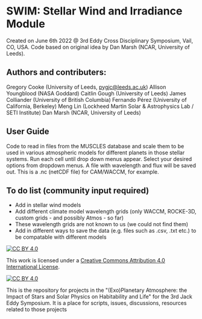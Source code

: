 # SWIM: Stellar Wind and Irradiance Module

Created on June 6th 2022 @ 3rd Eddy Cross Disciplinary Symposium, Vail, CO, USA.
Code based on original idea by Dan Marsh (NCAR, University of Leeds).

## Authors and contributers:

Gregory Cooke (University of Leeds, pygjc@leeds.ac.uk)
Allison Youngblood (NASA Goddard)
Caitlin Gough (University of Leeds)
James Colliander (University of British Columbia)
Fernando Pérez (University of California, Berkeley)
Meng Lin (Lockheed Martin Solar & Astrophysics Lab / SETI Institute)
Dan Marsh (NCAR, University of Leeds)

## User Guide

Code to read in files from the MUSCLES database and scale them to be used in 
various atmospheric models for different planets in those stellar systems.
Run each cell until drop down menus appear.
Select your desired options from dropdown menus.
A file with wavelength and flux will be saved out.
This is a .nc (netCDF file) for CAM/WACCM, for example.

## To do list (community input required)
- Add in stellar wind models
- Add different climate model wavelength grids (only WACCM, ROCKE-3D, custom grids - and possibly Atmos - so far)
- These wavelength grids are not known to us (we could not find them)
- Add in different ways to save the data (e.g. files such as .csv, .txt etc.) to be compatable with different models


[![CC BY 4.0][cc-by-shield]][cc-by]

This work is licensed under a
[Creative Commons Attribution 4.0 International License][cc-by].

[![CC BY 4.0][cc-by-image]][cc-by]

[cc-by]: http://creativecommons.org/licenses/by/4.0/
[cc-by-image]: https://i.creativecommons.org/l/by/4.0/88x31.png
[cc-by-shield]: https://img.shields.io/badge/License-CC%20BY%204.0-lightgrey.svg

This is the repository for projects in the "(Exo)Planetary Atmosphere: the Impact of Stars and Solar Physics on Habitability and Life" for the 3rd Jack Eddy Symposium. It is a place for scripts, issues, discussions, resources related to those projects
